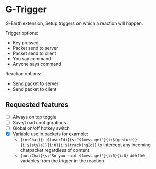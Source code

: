# G-Trigger
G-Earth extension, 
Setup triggers on which a reaction will happen.

Trigger options:
- Key pressed
- Packet send to server
- Packet send to client
- You say command
- Anyone says command

Reaction options:
- Send packet to server
- Send packet to client

## Requested features
- [ ] Always on top toggle
- [ ] Save/Load configurations
- [ ] Global on/off hotkey switch
- [x] Variable use in packets for example:
  - `{in:Chat}{i:$(userId)}{s:"$(message)"}{i:$(gesture)}{i:$(style)}{i:0}{i:$(trackingId)}` to intercept any incoming chatpacket regardless of content
  - `{out:Chat}{s:"So you said $(message)"}{i:0}{i:0}` use the variables from the trigger in the reaction
